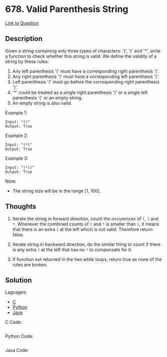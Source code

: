 # 678. Valid Parenthesis String

[Link to Question](https://leetcode.com/problems/valid-parenthesis-string/)

## Description

Given a string containing only three types of characters: '(', ')' and '\*', write a function to check whether this string is valid. We define the validity of a string by these rules:

1. Any left parenthesis '(' must have a corresponding right parenthesis ')'.
2. Any right parenthesis ')' must have a corresponding left parenthesis '('.
3. Left parenthesis '(' must go before the corresponding right parenthesis ')'.
4. '\*' could be treated as a single right parenthesis ')' or a single left parenthesis '(' or an empty string.
5. An empty string is also valid.

Example 1:

```
Input: "()"
Output: True
```

Example 2:

```
Input: "(*)"
Output: True
```

Example 3:

```
Input: "(*))"
Output: True
```

Note:

- The string size will be in the range [1, 100].

## Thoughts

1. Iterate the string in forward direction, count the occurences of `(`, `)` and `*`. Whenever the combined counts of `(` and `*` is smaller than `)`, it means that there is an extra `)` at the left which is not valid. Therefore return false.

2. Iterate string in backward direction, do the similar thing to count if there is any extra `(` at the left that has no `*` to compensate for it.

3. If function not returned in the two while loops, return true as none of the rules are broken.

## Solution

Laguages:

- [C](#C)
- [Python](#python)
- [Java](#java)

<div id="C"></div>C Code:

```C

```

<div id="python"></div>Python Code:

```python

```

<div id="java"></div>Java Code:

```java

```
